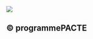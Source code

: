 ![](<images/VMC Double Flux en habitat individuel - neuf et rénovation - 25/_page_0_Figure_0.jpeg>)

## © programmePACTE